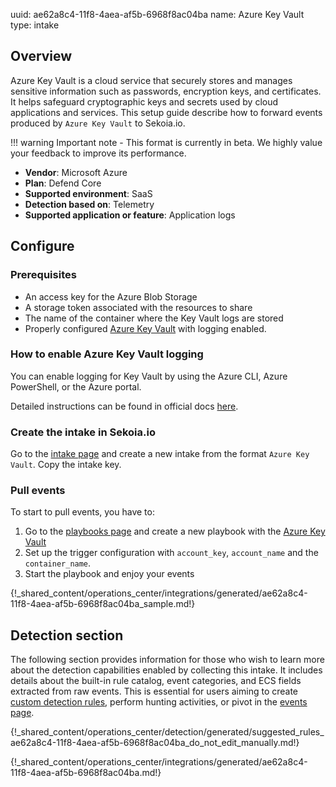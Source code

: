 uuid: ae62a8c4-11f8-4aea-af5b-6968f8ac04ba
name: Azure Key Vault
type: intake

## Overview

Azure Key Vault is a cloud service that securely stores and manages sensitive information such as passwords, encryption
keys, and certificates. It helps safeguard cryptographic keys and secrets used by cloud applications and services. This setup guide describe how to forward events produced by `Azure Key Vault` to Sekoia.io.

!!! warning
    Important note - This format is currently in beta. We highly value your feedback to improve its performance.

- **Vendor**: Microsoft Azure
- **Plan**: Defend Core
- **Supported environment**: SaaS
- **Detection based on**: Telemetry
- **Supported application or feature**: Application logs	

## Configure

### Prerequisites

- An access key for the Azure Blob Storage
- A storage token associated with the resources to share
- The name of the container where the Key Vault logs are stored
- Properly configured [Azure Key Vault](https://docs.microsoft.com/en-us/azure/key-vault/general/overview) with logging enabled.

### How to enable Azure Key Vault logging 

You can enable logging for Key Vault by using the Azure CLI, Azure PowerShell, or the Azure portal.

Detailed instructions can be found in official docs [here](https://learn.microsoft.com/en-us/azure/key-vault/general/howto-logging?tabs=azure-portal#enable-logging).

### Create the intake in Sekoia.io

Go to the [intake page](https://app.sekoia.io/operations/intakes) and create a new intake from the format `Azure Key Vault`. Copy the intake key.

### Pull events

To start to pull events, you have to:

1. Go to the [playbooks page](https://app.sekoia.io/operations/playbooks) and create a new playbook with the [Azure Key Vault](../../../../../automate/library/microsoft-azure.md#collect-azure-blob-storage-events)
2. Set up the trigger configuration with `account_key`, `account_name` and the `container_name`.
3. Start the playbook and enjoy your events

{!_shared_content/operations_center/integrations/generated/ae62a8c4-11f8-4aea-af5b-6968f8ac04ba_sample.md!}

## Detection section

The following section provides information for those who wish to learn more about the detection capabilities enabled by collecting this intake. It includes details about the built-in rule catalog, event categories, and ECS fields extracted from raw events. This is essential for users aiming to create [custom detection rules](/docs/xdr/features/detect/sigma.md), perform hunting activities, or pivot in the [events page](/docs/xdr/features/investigate/events.md).

{!_shared_content/operations_center/detection/generated/suggested_rules_ae62a8c4-11f8-4aea-af5b-6968f8ac04ba_do_not_edit_manually.md!}

{!_shared_content/operations_center/integrations/generated/ae62a8c4-11f8-4aea-af5b-6968f8ac04ba.md!}